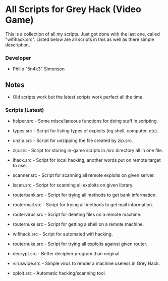 # All Scripts for Grey Hack (Video Game)

This is a collection of all my scripts. Just got done with the last one,
called "wifihack.src". Listed below are all scripts in this as well as there
simple description.

### Developer

 - Philip "5n4k3" Simonson

## Notes

 - Old scripts work but the latest scripts work perfect all the time.

### Scripts (Latest)

 - helper.src - Some miscellaneous functions for doing stuff in scripting.

 - types.src - Script for listing types of exploits (eg shell, computer, etc).

 - unzip.src - Script for unzipping the file created by zip.src.

 - zip.src - Script for storing in-game scripts in /src directory all in one file.

 - lhack.src - Script for local hacking, another words put on remote target to use.

 - scanner.src - Script for scanning all remote exploits on given server.

 - lscan.src - Script for scanning all exploits on given library.

 - routerbank.src - Script for trying all methods to get bank information.

 - routermail.src - Script for trying all methods to get mail information.

 - routervirus.src - Script for deleting files on a remote machine.

 - routernuke.src - Script for getting a shell on a remote machine.

 - wifihack.src - Script for automated wifi hacking.

 - routernuke.src - Script for trying all exploits against given router.

 - decrypt.src - Better decipher program than original.

 - viruswipe.src - Simple virus to render a machine useless in Grey Hack.

 - xploit.src - Automatic hacking/scanning tool.

